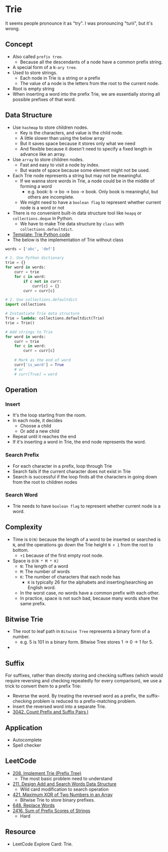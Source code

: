 # Trie

It seems people pronounce it as "try". I was pronouncing "turii", but it's wrong.

## Concept

- Also called `prefix tree`.
  - Because all the descendants of a node have a common prefix string.
- A special form of a `N-ary tree`.
- Used to store strings.
  - Each node in Trie is a string or a prefix
  - The value of a node is the letters from the root to the current node.
- Root is empty string
- When inserting a word into the prefix Trie, we are essentially storing all possible prefixes of that word.

## Data Structure

- Use `hashmap` to store children nodes.
  - Key is the characters, and value is the child node.
  - A little slower than using the below array
  - But it saves space because it stores only what we need
  - And flexible because it doesn't need to specify a fixed length in advance like an array.
- Use `array` to store children nodes.
  - Fast and easy to visit a node by index.
  - But waste of space because some element might not be used.
- Each Trie node represents a string but may not be meaningful.
  - If we wanna store words in Trie, a node could be in the middle of forming a word
    - e.g. book: b -> bo -> boo -> book. Only book is meaningful, but others are incomplete.
  - We might need to have a `boolean flag` to represent whether current node is a word or not
- There is no convenient built-in data structure tool like `heapq` or `collections.deque` in Python.
  - We have to make Trie data structure by `class` with `collections.defaultdict`.
- [Template: Trie Python code](https://github.com/yukikitayama/leetcode-python/blob/main/algorithm/trie/Trie.py)
- The below is the implementation of Trie without class

```python
words = ['abc', 'def']

# 1. Use Python dictionary
trie = {}
for word in words:
    curr = trie
    for c in word:
        if c not in curr:
            curr[c] = {}
        curr = curr[c]

# 2. Use collections.defaultdict
import collections

# Instantiate Trie data structure
Trie = lambda: collections.defaultdict(Trie)
trie = Trie()

# Add strings to Trie
for word in words:
    curr = trie
    for c in word:
        curr = curr[c]
    
    # Mark as the end of word
    curr['is_word'] = True
    # or
    # curr[True] = word
```

## Operation

### Insert

- It's the loop starting from the room.
- In each node, it decides
  - Choose a child
  - Or add a new child
- Repeat until it reaches the end
- If it's inserting a word in Trie, the end node represents the word.

### Search Prefix

- For each character in a prefix, loop through Trie
- Search fails if the current character does not exist in Trie
- Search is successful if the loop finds all the characters in going down from the root to children nodes

### Search Word

- Trie needs to have `boolean flag` to represent whether current node is a word.

## Complexity

- Time is `O(N)` because the length of a word to be inserted or searched is `N`, and the operations go down the Trie 
  height `N + 1` from the root to bottom.
  - `+1` because of the first empty root node.
- Space is `O(N * M * K)`
  - `N`: The length of a word
  - `M`: The number of words
  - `K`: The number of characters that each node has
    - `K` is typically 26 for the alphabets and inserting/searching an English word.
  - In the worst case, no words have a common prefix with each other.
  - In practice, space is not such bad, because many words share the same prefix.

## Bitwise Trie

- The root to leaf path in `Bitwise Tree` represents a binary form of a number.
  - e.g. 5 is 101 in a binary form. Bitwise Tree stores 1 -> 0 -> 1 for 5.
- 

## Suffix

For suffixes, rather than directly storing and checking suffixes (which would require reversing and checking repeatedly for every comparison), we use a trick to convert them to a prefix Trie:
- Reverse the word. By treating the reversed word as a prefix, the suffix-checking problem is reduced to a prefix-matching problem.
- Insert the reversed word into a separate Trie.
- [3042. Count Prefix and Suffix Pairs I](https://leetcode.com/problems/count-prefix-and-suffix-pairs-i/description)

## Application

- Autocomplete
- Spell checker

## LeetCode

- [208. Implement Trie (Prefix Tree)](https://leetcode.com/problems/implement-trie-prefix-tree/)
  - The most basic problem need to understand
- [211. Design Add and Search Words Data Structure](https://leetcode.com/problems/design-add-and-search-words-data-structure/)
  - Wild card modification to search operation
- [421. Maximum XOR of Two Numbers in an Array](https://leetcode.com/problems/maximum-xor-of-two-numbers-in-an-array/)
  - Bitwise Trie to store binary prefixes.
- [648. Replace Words](https://leetcode.com/problems/replace-words/description)
- [2416. Sum of Prefix Scores of Strings](https://leetcode.com/problems/sum-of-prefix-scores-of-strings/description/)
  - Hard

## Resource

- LeetCode Explore Card: Trie.
